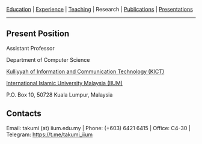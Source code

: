 [Education](/edu.md) | [Experience](/exp.md) | [Teaching](/teach.md) | Research | [Publications](/pubs.md) | [Presentations](/presents.md)
* * *

## Present Position
Assistant Professor

Department of Computer Science

[Kulliyyah of Information and Communication Technology (KICT)](https://www.iium.edu.my/kulliyyah/kict)

[International Islamic University Malaysia (IIUM)](https://www.iium.edu.my/v2/)

P.O. Box 10, 50728 Kuala Lumpur, Malaysia

## Contacts
Email: takumi (at) iium.edu.my \| Phone: (+603) 6421 6415 \| Office: C4-30 \| Telegram: https://t.me/takumi_iium
